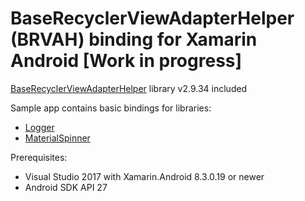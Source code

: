 # BaseRecyclerViewAdapterHelper (BRVAH) binding for Xamarin Android [Work in progress]

[BaseRecyclerViewAdapterHelper](https://github.com/CymChad/BaseRecyclerViewAdapterHelper) library v2.9.34 included

Sample app contains basic bindings for libraries:
* [Logger](https://github.com/orhanobut/logger)
* [MaterialSpinner](https://github.com/jaredrummler/MaterialSpinner)

Prerequisites:
* Visual Studio 2017 with Xamarin.Android 8.3.0.19 or newer
* Android SDK API 27